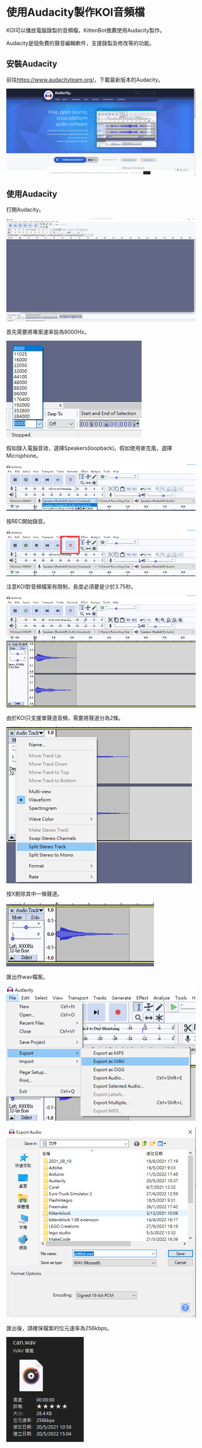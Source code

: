 # 使用Audacity製作KOI音頻檔

KOI可以播放電腦錄製的音頻檔，KittenBot推薦使用Audacity製作。

Audacity是個免費的聲音編輯軟件，支援錄製及修改等的功能。

## 安裝Audacity

前往<https://www.audacityteam.org/>，下載最新版本的Audacity。

![](./KOI05/audacity1.png)

## 使用Audacity

打開Audacity。

![](./KOI05/audacity2.png)

首先需要將專案速率設為8000Hz。

![](./KOI05/audacity3.png)

假如錄入電腦音效，選擇Speakers(loopback)。假如使用麥克風，選擇Microphone。

![](./KOI05/audacity4.png)

按REC開始錄音。

![](./KOI05/audacity5.png)

注意KOI對音頻檔案有限制，長度必須要是少於3.75秒。

![](./KOI05/audacity6.png)

由於KOI只支援單聲道音頻，需要將聲道分為2條。

![](./KOI05/audacity7.png)

按X刪除其中一條聲道。

![](./KOI05/audacity8.png)

匯出作wav檔案。

![](./KOI05/audacity9.png)

![](./KOI05/audacity10.png)

匯出後，請確保檔案的位元速率為256kbps。

![](./KOI05/audacity11.png)